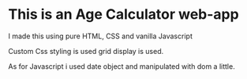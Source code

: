 <h1>This is an Age Calculator web-app</h1>
<P>I made this using pure HTML, CSS and vanilla Javascript</P>
<p>Custom Css styling is used grid display is used.</p>
<p>As for Javascript i used date object and manipulated with dom a little.</p>
